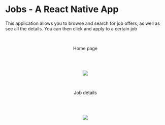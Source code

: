# Jobs - A React Native App

This application allows you to browse and search for job offers, as well as see all the details. You can then click and apply to a certain job

<br> 
<p align="center">
  Home page
</p>
<br>
<br> 
<p align="center">
  <img src="https://i.postimg.cc/zBGvQ48L/Screenshot-1692664403.png"/>
</p>

<br> 
<p align="center">
  Job details
</p>
<br>
<br> 
<p align="center">
  <img src="https://i.postimg.cc/3NyR8pyY/Screenshot-1692668205.png"/>
</p>
